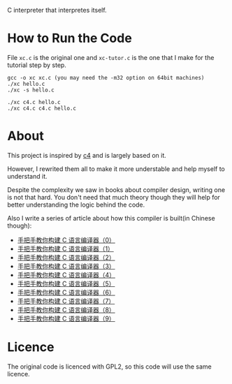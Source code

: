 C interpreter that interpretes itself.

# How to Run the Code

File `xc.c` is the original one and `xc-tutor.c` is the one that I make for
the tutorial step by step.

```
gcc -o xc xc.c (you may need the -m32 option on 64bit machines)
./xc hello.c
./xc -s hello.c

./xc c4.c hello.c
./xc c4.c c4.c hello.c
```

# About

This project is inspired by [c4](https://github.com/rswier/c4) and is largely
based on it.

However, I rewrited them all to make it more understable and help myself to
understand it.

Despite the complexity we saw in books about compiler design, writing one is
not that hard. You don't need that much theory though they will help for
better understanding the logic behind the code.

Also I write a series of article about how this compiler is built(in Chinese though):

- [手把手教你构建 C 语言编译器（0）](http://lotabout.me/2015/write-a-C-interpreter-0/)
- [手把手教你构建 C 语言编译器（1）](http://lotabout.me/2015/write-a-C-interpreter-1/)
- [手把手教你构建 C 语言编译器（2）](http://lotabout.me/2015/write-a-C-interpreter-2/)
- [手把手教你构建 C 语言编译器（3）](http://lotabout.me/2015/write-a-C-interpreter-3/)
- [手把手教你构建 C 语言编译器（4）](http://lotabout.me/2015/write-a-C-interpreter-4/)
- [手把手教你构建 C 语言编译器（5）](http://lotabout.me/2015/write-a-C-interpreter-5/)
- [手把手教你构建 C 语言编译器（6）](http://lotabout.me/2015/write-a-C-interpreter-6/)
- [手把手教你构建 C 语言编译器（7）](http://lotabout.me/2015/write-a-C-interpreter-7/)
- [手把手教你构建 C 语言编译器（8）](http://lotabout.me/2015/write-a-C-interpreter-8/)
- [手把手教你构建 C 语言编译器（9）](http://lotabout.me/2015/write-a-C-interpreter-9/)

# Licence

The original code is licenced with GPL2, so this code will use the same
licence.
